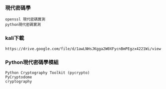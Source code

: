 ### 現代密碼學
```
openssl 現代密碼實測
python現代密碼實測
```
### kali下載
```
https://drive.google.com/file/d/1awLNHsJKgga2W0XFycnBmPEgzx4221Wi/view
```
### Python現代密碼學模組
```
Python Cryptography Toolkit (pycrypto)
PyCryptodome
cryptography
```
